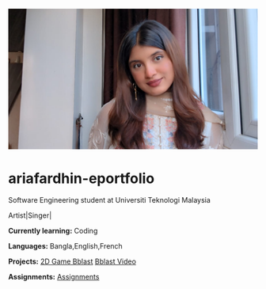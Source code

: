 ![Me](https://github.com/ariafardhin/ariafardhin-eportfolio/blob/main/Aria.jpg?raw=true)

# ariafardhin-eportfolio
Software Engineering student at Universiti Teknologi Malaysia

Artist|Singer|

**Currently learning:** Coding

**Languages:** Bangla,English,French


**Projects:**
[2D Game Bblast](https://drive.google.com/drive/folders/1S8GCHqWRjC4F3QuRmtaj6rX78NCADCdJ?usp=sharing)
[Bblast Video](https://drive.google.com/drive/folders/1u-57my_PtBqDCWX-osvqq72dg7oTJguy?usp=sharing)

**Assignments:**
[Assignments](https://drive.google.com/drive/folders/16BlcmOyiutN-t-SG3-Gam1HTjhFwI4vz?usp=sharing)
